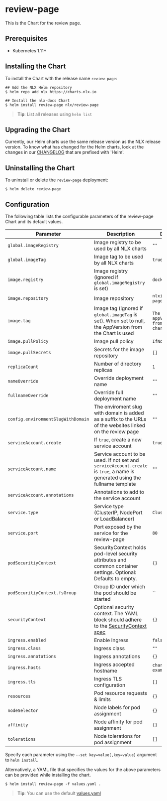 # review-page

This is the Chart for the review page.

## Prerequisites

- Kubernetes 1.11+

## Installing the Chart

To install the Chart with the release name `review-page`:

```console
## Add the NLX Helm repository
$ helm repo add nlx https://charts.nlx.io

## Install the nlx-docs Chart
$ helm install review-page nlx/review-page
```

> **Tip**: List all releases using `helm list`

## Upgrading the Chart

Currently, our Helm charts use the same release version as the NLX release version. 
To know what has changed for the Helm charts, look at the changes in our [CHANGELOG](https://gitlab.com/commonground/nlx/nlx/-/blob/master/CHANGELOG.md) 
that are prefixed with 'Helm'.

## Uninstalling the Chart

To uninstall or delete the `review-page` deployment:

```console
$ helm delete review-page
```

## Configuration

The following table lists the configurable parameters of the review-page Chart and its default values.

| Parameter | Description | Default |
| --------- | ----------- | ------- |
| `global.imageRegistry` | Image registry to be used by all NLX charts | `""` |
| `global.imageTag` | Image tag to be used by all NLX charts | `true` |
| `image.registry` | Image registry (ignored if `global.imageRegistry` is set) | `docker.io` |
| `image.repository` | Image repository | `nlxio/review-page` |
| `image.tag` | Image tag (ignored if `global.imageTag` is set). When set to null, the AppVersion from the Chart is used | `The appVersion from the chart` |
| `image.pullPolicy` | Image pull policy | `IfNotPresent` |
| `image.pullSecrets` | Secrets for the image repository | `[]` |
| `replicaCount` | Number of directory replicas | `1` |
| `nameOverride` | Override deployment name | `""` |
| `fullnameOverride` | Override full deployment name | `""` |
| `config.environmentSlugWithDomain` | The enviroment slug with domain is added as a suffix to the URLs of the websites linked on the review page | `""` |
| `serviceAccount.create` | If `true`, create a new service account | `true` |
| `serviceAccount.name` | Service account to be used. If not set and `serviceAccount.create` is `true`, a name is generated using the fullname template | `""` |
| `serviceAccount.annotations` | Annotations to add to the service account |
| `service.type` | Service type (ClusterIP, NodePort or LoadBalancer) | `ClusterIP` |
| `service.port` | Port exposed by the service for the review-page | `80` |
| `podSecuritiyContext` | SecurityContext holds pod-level security attributes and common container settings. Optional: Defaults to empty. | `{}` |
| `podSecuritiyContext.fsGroup` | Group ID under which the pod should be started | `` |
| `securityContext` | Optional security context. The YAML block should adhere to the [SecurityContext spec](https://kubernetes.io/docs/reference/generated/kubernetes-api/v1.16/#securitycontext-v1-core) | `{}` |
| `ingress.enabled` | Enable Ingress | `false` |
| `ingress.class` | Ingress class | `""` |
| `ingress.annotations` | Ingress annotations | `{}` 
| `ingress.hosts` | Ingress accepted hostname | `chart-example.local` |
| `ingress.tls` | Ingress TLS configuration | `[]` |
| `resources` | Pod resource requests & limits | `{}` |
| `nodeSelector` | Node labels for pod assignment | `{}` |
| `affinity` | Node affinity for pod assignment | `{}` |
| `tolerations` | Node tolerations for pod assignment | `[]` |

Specify each parameter using the `--set key=value[,key=value]` argument to `helm install`.

Alternatively, a YAML file that specifies the values for the above parameters can be provided while installing the chart. 

```console
$ helm install review-page -f values.yaml .
```
> **Tip**: You can use the default [values.yaml](https://gitlab.com/commonground/nlx/nlx/blob/master/helm/charts/review-page/values.yaml)
